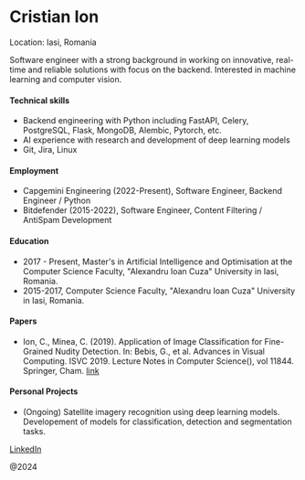 # Cristian Ion

Location: Iasi, Romania

Software engineer with a strong background in working on innovative, real-time and reliable solutions with focus on the backend.
Interested in machine learning and computer vision.

#### Technical skills
- Backend engineering with Python including FastAPI, Celery, PostgreSQL, Flask, MongoDB, Alembic, Pytorch, etc.
- AI experience with research and development of deep learning models
- Git, Jira, Linux

#### Employment
- Capgemini Engineering (2022-Present), Software Engineer, Backend Engineer / Python
- Bitdefender (2015-2022), Software Engineer, Content Filtering / AntiSpam Development

#### Education
- 2017 - Present, Master's in Artificial Intelligence and Optimisation at the Computer Science Faculty, "Alexandru Ioan Cuza" University in Iasi, Romania.
- 2015-2017, Computer Science Faculty, "Alexandru Ioan Cuza" University in Iasi, Romania.

#### Papers
- Ion, C., Minea, C. (2019). Application of Image Classification for Fine-Grained Nudity Detection. In: Bebis, G., et al. Advances in Visual Computing. ISVC 2019. Lecture Notes in Computer Science(), vol 11844. Springer, Cham. [link](https://doi.org/10.1007/978-3-030-33720-9_1)

#### Personal Projects
- (Ongoing) Satellite imagery recognition using deep learning models. Developement of models for classification, detection and segmentation tasks.


[LinkedIn](https://www.linkedin.com/in/cristianion94/)

@2024

